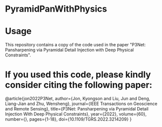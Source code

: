 # PyramidPanWithPhysics

# Usage

This repository contains a copy of the code used in the paper "P3Net: Pansharpening via Pyramidal Detail Injection with Deep Physical Constraints".

# If you used this code, please kindly consider citing the following paper:

@article{jon2022P3Net, author={Jon, Kyongson and Liu, Jun and Deng, Liang-Jian and Zhu, Wensheng},
  journal={IEEE Transactions on Geoscience and Remote Sensing}, 
  title={P3Net: Pansharpening via Pyramidal Detail Injection With Deep Physical Constraints}, 
  year={2022},
  volume={60},
  number={},
  pages={1-18},
  doi={10.1109/TGRS.2022.3214209}
  }
